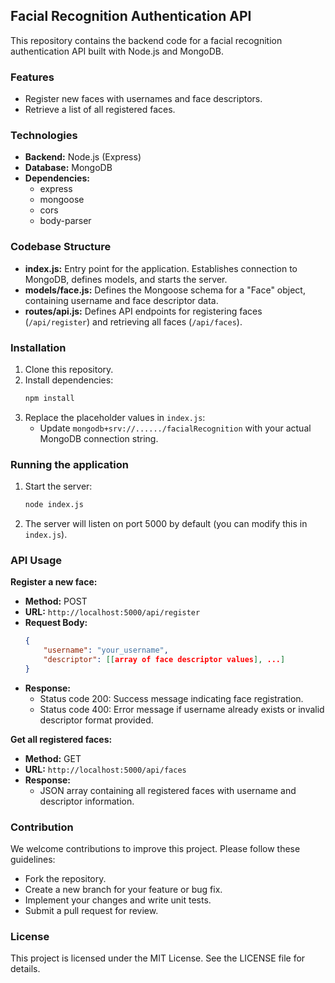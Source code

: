 ## Facial Recognition Authentication API

This repository contains the backend code for a facial recognition authentication API built with Node.js and MongoDB.

### Features

* Register new faces with usernames and face descriptors.
* Retrieve a list of all registered faces.

### Technologies

* **Backend:** Node.js (Express)
* **Database:** MongoDB
* **Dependencies:**
    * express
    * mongoose
    * cors
    * body-parser

### Codebase Structure

* **index.js:** Entry point for the application. Establishes connection to MongoDB, defines models, and starts the server.
* **models/face.js:** Defines the Mongoose schema for a "Face" object, containing username and face descriptor data.
* **routes/api.js:** Defines API endpoints for registering faces (`/api/register`) and retrieving all faces (`/api/faces`).

### Installation

1. Clone this repository.
2. Install dependencies:
   ```bash
   npm install
   ```
3. Replace the placeholder values in `index.js`:
    * Update `mongodb+srv://....../facialRecognition` with your actual MongoDB connection string.

### Running the application

1. Start the server:
   ```bash
   node index.js
   ```
2. The server will listen on port 5000 by default (you can modify this in `index.js`).

### API Usage

**Register a new face:**

* **Method:** POST
* **URL:** `http://localhost:5000/api/register`
* **Request Body:**
    ```json
    {
        "username": "your_username",
        "descriptor": [[array of face descriptor values], ...]
    }
    ```
* **Response:**
    * Status code 200: Success message indicating face registration.
    * Status code 400: Error message if username already exists or invalid descriptor format provided.

**Get all registered faces:**

* **Method:** GET
* **URL:** `http://localhost:5000/api/faces`
* **Response:**
    * JSON array containing all registered faces with username and descriptor information.

### Contribution

We welcome contributions to improve this project. Please follow these guidelines:

* Fork the repository.
* Create a new branch for your feature or bug fix.
* Implement your changes and write unit tests.
* Submit a pull request for review.

### License

This project is licensed under the MIT License.  See the LICENSE file for details.
